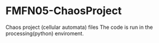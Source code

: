 # FMFN05-ChaosProject
 Chaos project (cellular automata) files
The code is run in the processing(python) enviroment.

